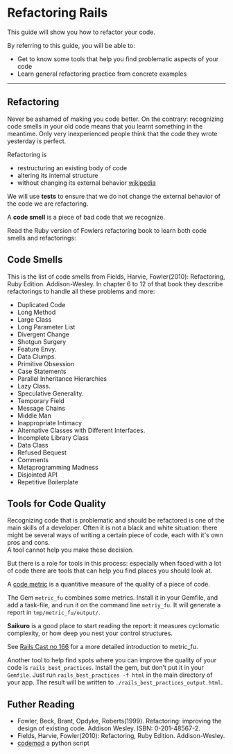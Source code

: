 Refactoring Rails
=======================

This guide will show you how to refactor
your code.  

By referring to this guide, you will be able to:

* Get to know some tools that help you find problematic aspects of your code
* Learn general refactoring practice from concrete examples

---------------------------------------------------------------------------

Refactoring
----------

Never be ashamed of making you code better.  On the contrary: recognizing code smells
in your old code means that you learnt something in the meantime.
Only very inexperienced people think that the code they wrote yesterday is
perfect.


Refactoring is 

* restructuring an existing body of code
* altering its internal structure
* without changing its external behavior [wikipedia](https://en.wikipedia.org/wiki/Refactoring)

We will use **tests** to ensure that we do not change the external behavior 
of the code we are refactoring.

A **code smell** is a piece of bad code that we recognize.

Read the Ruby version of Fowlers refactoring book to 
learn both code smells and refactorings:

Code Smells
--------

This is the list of code smells from 
Fields, Harvie, Fowler(2010): Refactoring, Ruby Edition. Addison-Wesley.
In chapter 6 to 12 of that book they describe refactorings to handle
all these problems and more:

* Duplicated Code
* Long Method
* Large Class
* Long Parameter List
* Divergent Change
* Shotgun Surgery
* Feature Envy.
* Data Clumps.
* Primitive Obsession
* Case Statements
* Parallel Inheritance Hierarchies
* Lazy Class.
* Speculative Generality.
* Temporary Field
* Message Chains
* Middle Man
* Inappropriate Intimacy
* Alternative Classes with Different Interfaces.
* Incomplete Library Class
* Data Class
* Refused Bequest
* Comments
* Metaprogramming Madness
* Disjointed API
* Repetitive Boilerplate

Tools for Code Quality
--------

Recognizing code that is problematic and should be refactored
is one of the main skills of a developer.  Often it is not a
black and white situation: there might be several ways of writing
a certain piece of code, each with it's own pros and cons.  
A tool cannot help you make these decision.

But there is a role for tools in this process: especially when
faced with a lot of code there are tools that can help
you find places you should look at.

A [code metric](https://en.wikipedia.org/wiki/Software_metric) is 
a quantitive measure of the quality of a piece of code.

The Gem `metric_fu` combines some metrics. Install it in your
Gemfile, and add a task-file, and run it on the command line `metriy_fu`.
It will generate a report in `tmp/metric_fu/output/`. 

**Saikuro** is a good place to start reading the report: it
measures  cyclomatic complexity, or how deep you nest your control structures.

See [Rails Cast no
166](http://railscasts.com/episodes/166-metric-fu?view=asciicast) for a more
detailed introduction to metric_fu.

Another tool to help find spots where you can improve the quality of
your code is `rails_best_practices`.  Install the gem, but don't put
it in your `Gemfile`.  Just run `rails_best_practices -f html` in
the main directory of your app.  The result will be written to 
`./rails_best_practices_output.html`.


Futher Reading
------

* Fowler, Beck, Brant, Opdyke, Roberts(1999). Refactoring: improving the design of existing code. Addison Wesley. ISBN: 0-201-48567-2.
* Fields, Harvie, Fowler(2010): Refactoring, Ruby Edition. Addison-Wesley.
* [codemod](https://github.com/facebook/codemod) a python script 
